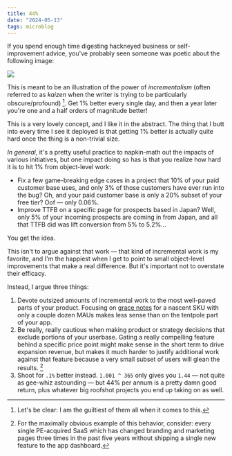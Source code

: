 ```yaml
---
title: 44%
date: "2024-05-13"
tags: microblog
---
```


If you spend enough time digesting hackneyed business or self-improvement advice, you've probably seen someone wax poetic about the following image:

![](https://media.licdn.com/dms/image/C5612AQHqnDREIt8-9Q/article-cover_image-shrink_600_2000/0/1549556898664?e=2147483647&v=beta&t=ioq-pJIEWthmQb3eYYbsWgIgaI1nt8OvPIf8eDPovyg)

This is meant to be an illustration of the power of _incrementalism_ (often referred to as _kaizen_ when the writer is trying to be particularly obscure/profound) [^1]. Get 1% better every single day, and then a year later you're one and a half orders of magnitude better!

This is a very lovely concept, and I like it in the abstract. The thing that I butt into every time I see it deployed is that getting 1% better is actually quite hard once the thing is a non-trivial size.

_In general_, it's a pretty useful practice to napkin-math out the impacts of various initiatives, but one impact doing so has is that you realize how hard it is to hit 1% from object-level work:

- Fix a few game-breaking edge cases in a project that 10% of your paid customer base uses, and only 3% of those customers have ever run into the bug? Oh, and your paid customer base is only a 20% subset of your free tier? Oof — only 0.06%.
- Improve TTFB on a specific page for prospects based in Japan? Well, only 5% of your incoming prospects are coming in from Japan, and all that TTFB did was lift conversion from 5% to 5.2%...

You get the idea.

This isn't to argue against that work — that kind of incremental work is my favorite, and I'm the happiest when I get to point to small object-level improvements that make a real difference. But it's important not to overstate their efficacy.

Instead, I argue three things:

1. Devote outsized amounts of incremental work to the most well-paved parts of your product. Focusing on [grace notes](/posts/microblog/grace-notes) for a nascent SKU with only a couple dozen MAUs makes less sense than on the tentpole part of your app.
2. Be really, really cautious when making product or strategy decisions that exclude portions of your userbase. Gating a really compelling feature behind a specific price point might make sense in the short term to drive expansion revenue, but makes it much harder to justify additional work against that feature because a very small subset of users will glean the results. [^3]
3. Shoot for `.1%` better instead. `1.001 ^ 365` only gives you `1.44` — not quite as gee-whiz astounding — but 44% per annum is a pretty damn good return, plus whatever big roofshot projects you end up taking on as well.

[^1]: Let's be clear: I am the guiltiest of them all when it comes to this.
[^3]: For the maximally obvious example of this behavior, consider: every single PE-acquired SaaS which has changed branding and marketing pages three times in the past five years without shipping a single new feature to the app dashboard.
